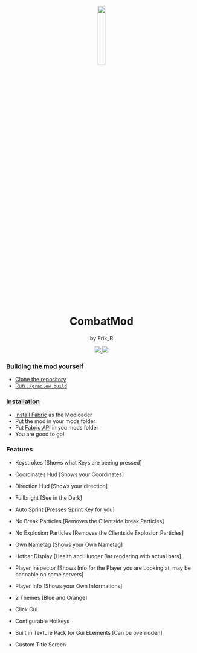 
<p align="center">
<img src="https://user-images.githubusercontent.com/74710895/236003530-4eb68b8e-ff61-4d9b-96ce-9e1f2159c6f3.png" width="20%"/></p>
<h1 align="center">CombatMod</h1>
<p align="center">by Erik_R</p>
<div align="center">
  <a href="https://fabricmc.net/use/installer/"><img src="https://img.shields.io/badge/Modloader-Fabric%201.19.4-blue"/> <a href="https://www.curseforge.com/minecraft/mc-mods/fabric-api"><img src="https://img.shields.io/badge/Requires-%20Fabric%20API-lightgrey"/>
</div>

### Building the mod yourself
- Clone the repository
- Run `./gradlew build`

### Installation
- Install [Fabric](https://fabricmc.net/use/installer/) as the Modloader
- Put the mod in your mods folder
- Put [Fabric API](https://www.curseforge.com/minecraft/mc-mods/fabric-api) in you mods folder
- You are good to go!

### Features
- Keystrokes [Shows what Keys are beeing pressed]
- Coordinates Hud [Shows your Coordinates]
- Direction Hud [Shows your direction]
- Fullbright [See in the Dark]
- Auto Sprint [Presses Sprint Key for you]
- No Break Particles [Removes the Clientside break Particles]
- No Explosion Particles [Removes the Clientside Explosion Particles]
- Own Nametag [Shows your Own Nametag]
- Hotbar Display [Health and Hunger Bar rendering with actual bars]
- Player Inspector [Shows Info for the Player you are Looking at, may be bannable on some servers]
- Player Info [Shows your Own Informations]

- 2 Themes [Blue and Orange]

- Click Gui

- Configurable Hotkeys

- Built in Texture Pack for Gui ELements [Can be overridden]

- Custom Title Screen 
